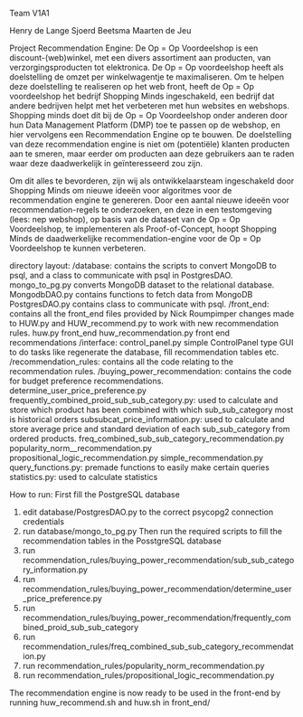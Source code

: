 Team V1A1

Henry de Lange
Sjoerd Beetsma
Maarten de Jeu

Project Recommendation Engine:
De Op = Op Voordeelshop is een discount-(web)winkel, met een divers assortiment aan producten, van verzorgingsproducten tot elektronica. De Op = Op voordeelshop heeft als doelstelling de omzet per winkelwagentje te maximaliseren. Om te helpen deze doelstelling te realiseren op het web front, heeft de Op = Op voordeelshop het bedrijf Shopping Minds ingeschakeld, een bedrijf dat andere bedrijven helpt met het verbeteren met hun websites en webshops. Shopping minds doet dit bij de Op = Op Voordeelshop onder anderen door hun Data Management Platform (DMP) toe te passen op de webshop, en hier vervolgens een Recommendation Engine op te bouwen. De doelstelling van deze recommendation engine is niet om (potentiële) klanten producten aan te smeren, maar eerder om producten aan deze gebruikers aan te raden waar deze daadwerkelijk in geïnteresseerd zou zijn.

Om dit alles te bevorderen, zijn wij als ontwikkelaarsteam ingeschakeld door Shopping Minds om nieuwe ideeën voor algoritmes voor de recommendation engine te genereren. Door een aantal nieuwe ideeën voor recommendation-regels te onderzoeken, en deze in een testomgeving (lees: nep webshop), op basis van de dataset van de Op = Op Voordeelshop, te implementeren als Proof-of-Concept, hoopt Shopping Minds de daadwerkelijke recommendation-engine voor de Op = Op Voordeelshop te kunnen verbeteren.


directory layout:
/database: contains the scripts to convert MongoDB to psql, and a class to communicate with psql in PostgresDAO.
	mongo_to_pg.py converts MongoDB dataset to the relational database.
	MongodbDAO.py  contains functions to fetch data from MongoDB
	PostgresDAO.py contains class to communicate with psql.
/front_end: contains all the front_end files provided by Nick Roumpimper changes made to HUW.py and HUW_recommend.py to work with new recommendation rules.
	huw.py	front_end
	huw_recommendation.py front end recommendations
/interface:
	control_panel.py	simple ControlPanel type GUI to do tasks like regenerate the database, fill recommendation tables etc.
/recommendation_rules: contains all the code relating to the recommendation rules.
	/buying_power_recommendation: contains the code for budget preference recommendations.
		determine_user_price_preference.py
		frequently_combined_proid_sub_sub_category.py: used to calculate and store which product has been combined with which sub_sub_category most is historical orders
		subsubcat_price_information.py: used to calculate and store average price and standard deviation of each sub_sub_category from ordered products.
	freq_combined_sub_sub_category_recommendation.py
	popularity_norm__recommendation.py
	propositional_logic_recommendation.py
	simple_recommendation.py
	query_functions.py: premade functions to easily make certain queries
	statistics.py: used to calculate statistics


How to run:
First fill the PostgreSQL database
1. edit database/PostgresDAO.py to the correct psycopg2 connection credentials
2. run database/mongo_to_pg.py
Then run the required scripts to fill the recommendation tables in the PosstgreSQL database
3. run recommendation_rules/buying_power_recommendation/sub_sub_category_information.py
4. run recommendation_rules/buying_power_recommendation/determine_user_price_preference.py
5. run recommendation_rules/buying_power_recommendation/frequently_combined_proid_sub_sub_category
6. run recommendation_rules/freq_combined_sub_sub_category_recommendation.py
7. run recommendation_rules/popularity_norm_recommendation.py
8. run recommendation_rules/propositional_logic_recommendation.py

The recommendation engine is now ready to be used in the front-end by running huw_recommend.sh and huw.sh in front_end/
